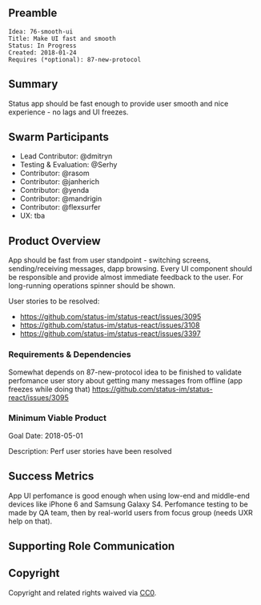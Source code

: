 <!-- Please Review https://docs.google.com/document/d/1CaFM2ZXGOKf05_LXMPJeNNy5qJOdAq91EF2Gn2QUBFI/edit# for more details -->
<!-- in PR the document should be named as`DEV#1-title.md` -->

## Preamble

    Idea: 76-smooth-ui
    Title: Make UI fast and smooth
    Status: In Progress
    Created: 2018-01-24
    Requires (*optional): 87-new-protocol


## Summary
<!-- "If you can't explain it simply, you don't understand it well enough." Provide a simplified and layman-accessible explanation of the Idea. -->
Status app should be fast enough to provide user smooth and nice experience - no lags and UI freezes.


## Swarm Participants
<!-- Each contributor pledges to the idea with their FOCUS value. (hours per week) -->
<!-- Here all roles in swarm are defined and filled, one of the contributors should responsibility of the Idea as Lead. -->

<!-- Testing/Evaluation support role is also mandatory to check in on specified Goal dates or earlier. -->

<!-- Lead Contributor is the Owner of the Idea. If required, they can get support from a PM, but should be responsible for end to end execution of the Idea. This includes ensuring appropriate resources are allocated, setting realistic timelines and milestones, and any post-launch metrics or bug fixes that are attributed to the Idea -->
<!-- A swarm requires at minimum 3 contributors and 1 evaluator/tester -->
<!-- 'Contributor' should be replaced with a descriptive role type. -->
- Lead Contributor: @dmitryn
- Testing & Evaluation: @Serhy
- Contributor: @rasom 
- Contributor: @janherich 
- Contributor: @yenda
- Contributor: @mandrigin 
- Contributor: @flexsurfer 
- UX: tba
<!-- - Contributor: @username -->

## Product Overview
<!-- A short (~200 word) description and motivation of the Idea. Without clear explanation the Idea should not proceed. Can include User Stories -->
<!-- Testing/Evaluation role accepts responsbility to checkin at Goal dates, -->
<!-- forces discussion to continue implementation or recommend disband and post-mortem. -->
App should be fast from user standpoint - switching screens, sending/receiving messages, dapp browsing. Every UI component should be responsible and provide almost immediate feedback to the user. For long-running operations spinner should be shown.

User stories to be resolved:
- https://github.com/status-im/status-react/issues/3095
- https://github.com/status-im/status-react/issues/3108
- https://github.com/status-im/status-react/issues/3397

<!-- ### Product Description -->
<!-- What functionality are you adding? What will this look like from a user perspective? Why is this important? -->

### Requirements & Dependencies
<!-- Are there bugs or feature requests in other repositories that are part of this Idea? -->
<!-- There is no approval unless the idea requires to be reviewed by supporting organelles (Financial, Hiring, or Design). -->
<!-- The Swarm must develop a fully fleshed out Requirements document for the idea to proceed, to the satisfaction of participants. -->
Somewhat depends on 87-new-protocol idea to be finished to validate perfomance user story about getting many messages from offline (app freezes while doing that) https://github.com/status-im/status-react/issues/3095

### Minimum Viable Product
<!-- Mandatory, completes the Idea in the fastest route possible, can be hacky, needed to feel progress. See https://imgur.com/a/HVlw3 -->
Goal Date: 2018-05-01

Description: Perf user stories have been resolved

<!-- ## Dates -->
<!-- Goal Date: 2018 -->

<!-- Description: https://github.com/status-im/status-react/issues/3095 -->

<!-- Days required at the end of development for testing -->
<!-- Testing Days required:  -->

## Success Metrics
<!-- Assuming the idea ships, what would success look like? What are the most important metrics that you would move? -->

App UI perfomance is good enough when using low-end and middle-end devices like iPhone 6 and Samsung Galaxy S4.
Perfomance testing to be made by QA team, then by real-world users from focus group (needs UXR help on that).

## Supporting Role Communication
<!-- Once Requirements and Goals are fleshed out, then it should be communicated to supporting organelles if required -->

## Copyright
Copyright and related rights waived via [CC0](https://creativecommons.org/publicdomain/zero/1.0/).